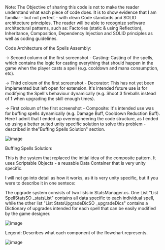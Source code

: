 Note: The Objective of sharing this code is not to make the reader understand what each piece of code does. It is to show evidence that I am familiar - but not perfect -  with clean Code standards and SOLID architecture principles. The reader will be able to recognize software architectural patterns, such as: Factories (static & using Reflection), Inheritance, Composition, Dependency Injection and SOLID principles as well as coding guidelines.

Code Architecture of the Spells Assembly:

-> Second column of the first screenshot - Casting: Casting of the spells, which contains the logic for casting everything that should happen in the game when the player casts a spell (e.g. cooldown and mana consumption, etc).

-> Third coloum of the first screenshot - Decorator: This has not yet been implemented but left open for extension. It's intended future use is for modifying the Spell's behaviour dynamically (e.g. Shoot 3 fireballs instead of 1 when upgrading the skill enough times). 

-> First coloum of the first screenshot - Composite: It's intended use was for buffing spells dynamically (e.g. Damage Buff, Cooldown Reduction Buff). Here I admit that I ended up overengineering the code structure, as I ended up using a better suited unity specific solution to solve this problem - described in  the"Buffing Spells Solution" section.

![image](https://github.com/user-attachments/assets/89151b42-4e58-4e95-8b94-714efbb7d3de)


Buffing Spells Solution:

This is the system that replaced the initial idea of the composite pattern. It uses Scriptable Objects - a reusable Data Container that is very unity specific. 

I will not go into detail as how it works, as it is very unity specific, but if you were to describe it in one sentece: 

The upgrade system consists of two lists in StatsManager.cs. One List "List SpellStatsSO _statsList" contains all data specific to each individual spell, while the other list "List StatsUpgradeDicSO _upgradeDics" contains a Dictionary of upgrades intended for each spell that can be easily modified by the game designer.

![image](https://github.com/user-attachments/assets/38a7b10e-06eb-4731-9517-d0cbe7b54694)



Legend: Describes what each component of the flowchart represents.

![image](https://github.com/user-attachments/assets/2e99d5ec-4242-4e6d-87f7-c47825bd0cfe)


